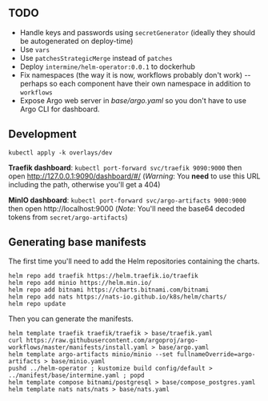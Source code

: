 ## TODO

- Handle keys and passwords using `secretGenerator` (ideally they should be autogenerated on deploy-time)
- Use `vars`
- Use `patchesStrategicMerge` instead of `patches`
- Deploy `intermine/helm-operator:0.0.1` to dockerhub
- Fix namespaces (the way it is now, workflows probably don't work) -- perhaps so each component have their own namespace in addition to `workflows`
- Expose Argo web server in *base/argo.yaml* so you don't have to use Argo CLI for dashboard.

## Development

```
kubectl apply -k overlays/dev
```

**Traefik dashboard**: `kubectl port-forward svc/traefik 9090:9000` then open http://127.0.0.1:9090/dashboard/#/ (*Warning*: You **need** to use this URL including the path, otherwise you'll get a 404)

**MinIO dashboard**: `kubectl port-forward svc/argo-artifacts 9000:9000` then open http://localhost:9000 (*Note*: You'll need the base64 decoded tokens from `secret/argo-artifacts`)

## Generating base manifests

The first time you'll need to add the Helm repositories containing the charts.

```
helm repo add traefik https://helm.traefik.io/traefik
helm repo add minio https://helm.min.io/
helm repo add bitnami https://charts.bitnami.com/bitnami
helm repo add nats https://nats-io.github.io/k8s/helm/charts/
helm repo update
```

Then you can generate the manifests.

```
helm template traefik traefik/traefik > base/traefik.yaml
curl https://raw.githubusercontent.com/argoproj/argo-workflows/master/manifests/install.yaml > base/argo.yaml
helm template argo-artifacts minio/minio --set fullnameOverride=argo-artifacts > base/minio.yaml
pushd ../helm-operator ; kustomize build config/default > ../manifest/base/intermine.yaml ; popd
helm template compose bitnami/postgresql > base/compose_postgres.yaml
helm template nats nats/nats > base/nats.yaml
```
